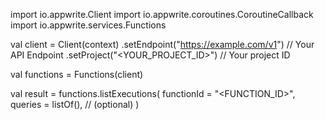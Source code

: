 import io.appwrite.Client
import io.appwrite.coroutines.CoroutineCallback
import io.appwrite.services.Functions

val client = Client(context)
    .setEndpoint("https://example.com/v1") // Your API Endpoint
    .setProject("<YOUR_PROJECT_ID>") // Your project ID

val functions = Functions(client)

val result = functions.listExecutions(
    functionId = "<FUNCTION_ID>", 
    queries = listOf(), // (optional)
)